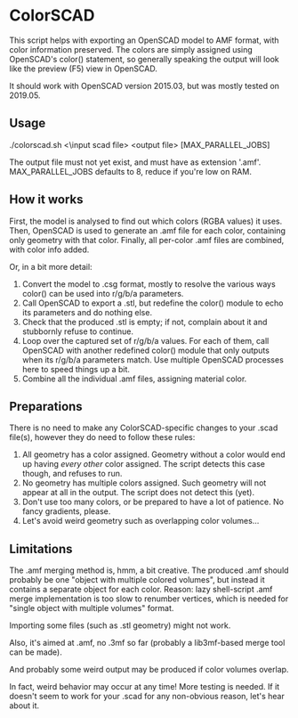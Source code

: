 ColorSCAD
=========
This script helps with exporting an OpenSCAD model to AMF format, with color information preserved. The colors are simply assigned
using OpenSCAD's color() statement, so generally speaking the output will look like the preview (F5) view in OpenSCAD.

It should work with OpenSCAD version 2015.03, but was mostly tested on 2019.05.

Usage
-----
./colorscad.sh <\input scad file\> \<output file\> [MAX_PARALLEL_JOBS]

The output file must not yet exist, and must have as extension '.amf'.
MAX_PARALLEL_JOBS defaults to 8, reduce if you're low on RAM.

How it works
------------
First, the model is analysed to find out which colors (RGBA values) it uses. Then, OpenSCAD is used to generate an .amf
file for each color, containing only geometry with that color. Finally, all per-color .amf files are combined, with
color info added.

Or, in a bit more detail:
1) Convert the model to .csg format, mostly to resolve the various ways color() can be used into r/g/b/a parameters.
2) Call OpenSCAD to export a .stl, but redefine the color() module to echo its parameters and do nothing else.
3) Check that the produced .stl is empty; if not, complain about it and stubbornly refuse to continue.
4) Loop over the captured set of r/g/b/a values. For each of them, call OpenSCAD with another redefined color() module
   that only outputs when its r/g/b/a parameters match. Use multiple OpenSCAD processes here to speed things up a bit.
5) Combine all the individual .amf files, assigning material color.

Preparations
------------
There is no need to make any ColorSCAD-specific changes to your .scad file(s), however they do need to follow these rules:
1) All geometry has a color assigned.
   Geometry without a color would end up having *every other* color assigned. The script detects this case though, and refuses to run.
2) No geometry has multiple colors assigned.
   Such geometry will not appear at all in the output. The script does not detect this (yet).
3) Don't use too many colors, or be prepared to have a lot of patience.
   No fancy gradients, please.
4) Let's avoid weird geometry such as overlapping color volumes...

Limitations
-----------
The .amf merging method is, hmm, a bit creative. The produced .amf should probably be one "object with multiple colored
volumes", but instead it contains a separate object for each color. Reason: lazy shell-script .amf merge
implementation is too slow to renumber vertices, which is needed for "single object with multiple volumes" format.

Importing some files (such as .stl geometry) might not work.

Also, it's aimed at .amf, no .3mf so far (probably a lib3mf-based merge tool can be made).

And probably some weird output may be produced if color volumes overlap.

In fact, weird behavior may occur at any time! More testing is needed.
If it doesn't seem to work for your .scad for any non-obvious reason, let's hear about it.
